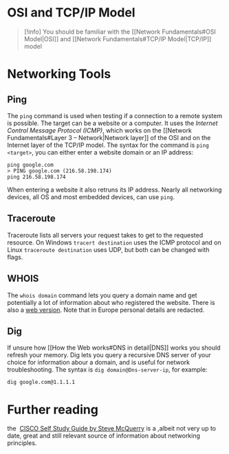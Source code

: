 # OSI and TCP/IP Model

> [!info]
>You should be familiar with the  [[Network Fundamentals#OSI Model|OSI]] and [[Network Fundamentals#TCP/IP Model|TCP/IP]] model
# Networking Tools

## Ping
The `ping` command is used when testing if a connection to a remote system is possible. The target can be a website or a computer. It uses the *Internet Control Message Protocol (ICMP)*, which works on the [[Network Fundamentals#Layer 3 – Network|Network layer]] of the OSI and on the Internet layer of the TCP/IP model.
The syntax for the command is `ping <target>`, you can either enter a website domain or an IP address:
```
ping google.com
> PING google.com (216.58.198.174) 
ping 216.58.198.174
```
When entering a website it also retruns its IP address. Nearly all networking devices, all OS and most embedded devices, can use `ping`.

## Traceroute
Traceroute lists all servers your request takes to get to the requested resource. On Windows `tracert destination` uses the ICMP protocol and on Linux `traceroute destination` uses UDP, but both can be changed with flags. 
## WHOIS
The `whois domain` command lets you query a domain name and get potentially a lot of information about who registered the website. There is also a [web version](https://www.whois.com/whois/).
Note that in Europe personal details are redacted.
## Dig
If unsure how [[How the Web works#DNS in detail|DNS]] works you should refresh your memory.
Dig lets you query a recursive DNS server of your choice for information abour a domain, and is useful for network troubleshooting.
The syntax is `dig domain@Dns-server-ip`, for example:
```
dig google.com@1.1.1.1
```

# Further reading
the  [CISCO Self Study Guide by Steve McQuerry](https://www.amazon.co.uk/Interconnecting-Cisco-Network-Devices-ICND1/dp/1587054620/ref=sr_1_1?keywords=Interconnecting+Cisco+Network+Devices%2C+Part+1&qid=1583683766&sr=8-1) is a ,albeit not very up to date, great and still relevant source of information about networking principles. 